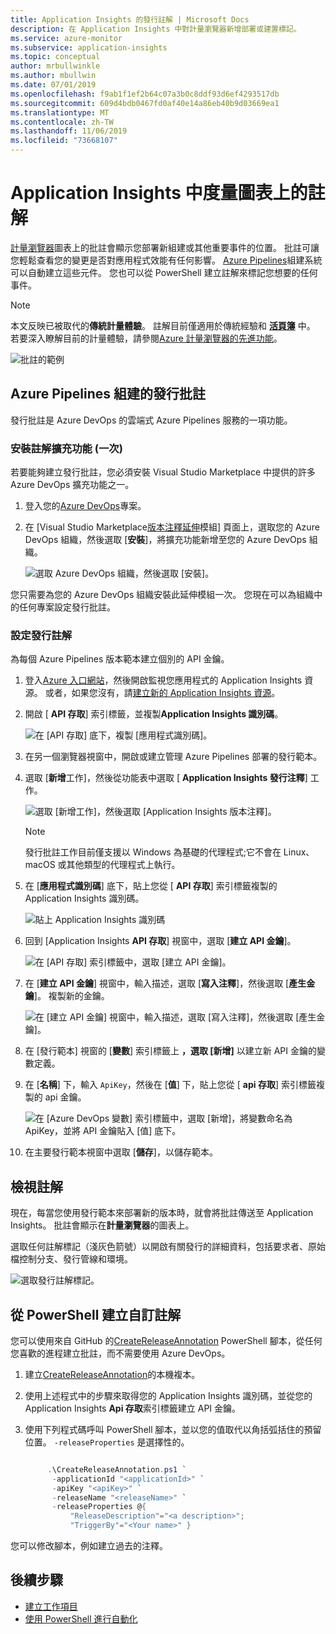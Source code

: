 ```yaml
---
title: Application Insights 的發行註解 | Microsoft Docs
description: 在 Application Insights 中對計量瀏覽器新增部署或建置標記。
ms.service: azure-monitor
ms.subservice: application-insights
ms.topic: conceptual
author: mrbullwinkle
ms.author: mbullwin
ms.date: 07/01/2019
ms.openlocfilehash: f9ab1f1ef2b64c07a3b0c8ddf93d6ef4293517db
ms.sourcegitcommit: 609d4bdb0467fd0af40e14a86eb40b9d03669ea1
ms.translationtype: MT
ms.contentlocale: zh-TW
ms.lasthandoff: 11/06/2019
ms.locfileid: "73668107"
---
```

# <a name="annotations-on-metric-charts-in-application-insights"></a>Application Insights 中度量圖表上的註解

[計量瀏覽器](../../azure-monitor/app/metrics-explorer.md)圖表上的批註會顯示您部署新組建或其他重要事件的位置。 批註可讓您輕鬆查看您的變更是否對應用程式效能有任何影響。 [Azure Pipelines](https://docs.microsoft.com/azure/devops/pipelines/tasks/)組建系統可以自動建立這些元件。 您也可以從 PowerShell 建立註解來標記您想要的任何事件。

> [!NOTE]
> 本文反映已被取代的**傳統計量體驗**。 註解目前僅適用於傳統經驗和 **[活頁簿](../../azure-monitor/app/usage-workbooks.md)** 中。 若要深入瞭解目前的計量體驗，請參閱[Azure 計量瀏覽器的先進功能](../../azure-monitor/platform/metrics-charts.md)。

![批註的範例](./media/annotations/0-example.png)

## <a name="release-annotations-with-azure-pipelines-build"></a>Azure Pipelines 組建的發行批註

發行批註是 Azure DevOps 的雲端式 Azure Pipelines 服務的一項功能。

### <a name="install-the-annotations-extension-one-time"></a>安裝註解擴充功能 (一次)
若要能夠建立發行批註，您必須安裝 Visual Studio Marketplace 中提供的許多 Azure DevOps 擴充功能之一。

1. 登入您的[Azure DevOps](https://azure.microsoft.com/services/devops/)專案。
   
1. 在 [Visual Studio Marketplace[版本注釋延伸](https://marketplace.visualstudio.com/items/ms-appinsights.appinsightsreleaseannotations)模組] 頁面上，選取您的 Azure DevOps 組織，然後選取 [**安裝**]，將擴充功能新增至您的 Azure DevOps 組織。
   
   ![選取 Azure DevOps 組織，然後選取 [安裝]。](./media/annotations/1-install.png)
   
您只需要為您的 Azure DevOps 組織安裝此延伸模組一次。 您現在可以為組織中的任何專案設定發行批註。

### <a name="configure-release-annotations"></a>設定發行註解

為每個 Azure Pipelines 版本範本建立個別的 API 金鑰。

1. 登入[Azure 入口網站](https://portal.azure.com)，然後開啟監視您應用程式的 Application Insights 資源。 或者，如果您沒有，請[建立新的 Application Insights 資源](../../azure-monitor/app/app-insights-overview.md)。
   
1. 開啟 [ **API 存取**] 索引標籤，並複製**Application Insights 識別碼**。
   
   ![在 [API 存取] 底下，複製 [應用程式識別碼]。](./media/annotations/2-app-id.png)

1. 在另一個瀏覽器視窗中，開啟或建立管理 Azure Pipelines 部署的發行範本。
   
1. 選取 [**新增**工作]，然後從功能表中選取 [ **Application Insights 發行注釋**] 工作。
   
   ![選取 [新增工作]，然後選取 [Application Insights 版本注釋]。](./media/annotations/3-add-task.png)

   > [!NOTE]
   > 發行批註工作目前僅支援以 Windows 為基礎的代理程式;它不會在 Linux、macOS 或其他類型的代理程式上執行。
   
1. 在 [**應用程式識別碼**] 底下，貼上您從 [ **API 存取**] 索引標籤複製的 Application Insights 識別碼。
   
   ![貼上 Application Insights 識別碼](./media/annotations/4-paste-app-id.png)
   
1. 回到 [Application Insights **API 存取**] 視窗中，選取 [**建立 API 金鑰**]。 
   
   ![在 [API 存取] 索引標籤中，選取 [建立 API 金鑰]。](./media/annotations/5-create-api-key.png)
   
1. 在 [**建立 API 金鑰**] 視窗中，輸入描述，選取 [**寫入注釋**]，然後選取 [**產生金鑰**]。 複製新的金鑰。
   
   ![在 [建立 API 金鑰] 視窗中，輸入描述，選取 [寫入注釋]，然後選取 [產生金鑰]。](./media/annotations/6-create-api-key.png)
   
1. 在 [發行範本] 視窗的 [**變數**] 索引標籤上 **，選取 [新增]** 以建立新 API 金鑰的變數定義。

1. 在 [**名稱**] 下，輸入 `ApiKey`，然後在 [**值**] 下，貼上您從 [ **api 存取**] 索引標籤複製的 api 金鑰。
   
   ![在 [Azure DevOps 變數] 索引標籤中，選取 [新增]，將變數命名為 ApiKey，並將 API 金鑰貼入 [值] 底下。](./media/annotations/7-paste-api-key.png)
   
1. 在主要發行範本視窗中選取 [**儲存**]，以儲存範本。

## <a name="view-annotations"></a>檢視註解
現在，每當您使用發行範本來部署新的版本時，就會將批註傳送至 Application Insights。 批註會顯示在**計量瀏覽器**的圖表上。

選取任何註解標記（淺灰色箭號）以開啟有關發行的詳細資料，包括要求者、原始檔控制分支、發行管線和環境。

![選取發行註解標記。](./media/annotations/8-release.png)

## <a name="create-custom-annotations-from-powershell"></a>從 PowerShell 建立自訂註解
您可以使用來自 GitHub 的[CreateReleaseAnnotation](https://github.com/Microsoft/ApplicationInsights-Home/blob/master/API/CreateReleaseAnnotation.ps1) PowerShell 腳本，從任何您喜歡的進程建立批註，而不需要使用 Azure DevOps。 

1. 建立[CreateReleaseAnnotation](https://github.com/Microsoft/ApplicationInsights-Home/blob/master/API/CreateReleaseAnnotation.ps1)的本機複本。
   
1. 使用上述程式中的步驟來取得您的 Application Insights 識別碼，並從您的 Application Insights **Api 存取**索引標籤建立 API 金鑰。
   
1. 使用下列程式碼呼叫 PowerShell 腳本，並以您的值取代以角括弧括住的預留位置。 `-releaseProperties` 是選擇性的。 
   
   ```powershell
   
        .\CreateReleaseAnnotation.ps1 `
         -applicationId "<applicationId>" `
         -apiKey "<apiKey>" `
         -releaseName "<releaseName>" `
         -releaseProperties @{
             "ReleaseDescription"="<a description>";
             "TriggerBy"="<Your name>" }
   ```

您可以修改腳本，例如建立過去的注釋。

## <a name="next-steps"></a>後續步驟

* [建立工作項目](../../azure-monitor/app/diagnostic-search.md#create-work-item)
* [使用 PowerShell 進行自動化](../../azure-monitor/app/powershell.md)
